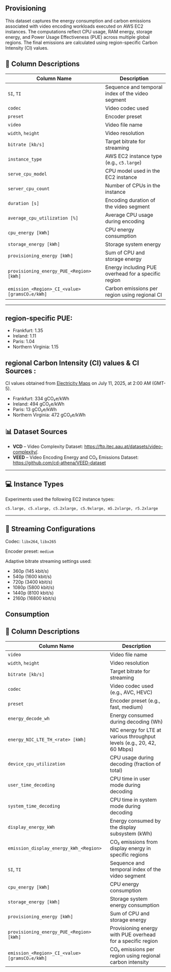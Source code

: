 ## Provisioning

This dataset captures the energy consumption and carbon emissions associated with video encoding workloads executed on AWS EC2 instances. The computations reflect CPU usage, RAM energy, storage energy, and Power Usage Effectiveness (PUE) across multiple global regions. The final emissions are calculated using region-specific Carbon Intensity (CI) values.


## 📄 Column Descriptions

| Column Name | Description |
|-------------|-------------|
| `SI`, `TI` | Sequence and temporal index of the video segment |
| `codec` | Video codec used |
| `preset` | Encoder preset |
| `video` | Video file name |
| `width`, `height` | Video resolution |
| `bitrate [kb/s]` | Target bitrate for streaming |
| `instance_type` | AWS EC2 instance type (e.g., `c5.large`) |
| `serve_cpu_model` | CPU model used in the EC2 instance |
| `server_cpu_count` | Number of CPUs in the instance |
| `duration [s]` | Encoding duration of the video segment |
| `average_cpu_utilization [%]` | Average CPU usage during encoding |
| `cpu_energy [kWh]` | CPU energy consumption |
| `storage_energy [kWh]` | Storage system energy |
| `provisioning_energy [kWh]` | Sum of CPU and storage energy |
| `provisioning_energy_PUE_<Region> [kWh]` | Energy including PUE overhead for a specific region |
| `emission_<Region>_CI_<value> [gramsCO₂e/kWh]` | Carbon emissions per region using regional CI |

---

## **region-specific PUE:**  
   - Frankfurt: 1.35
   - Ireland: 1.11
   - Paris: 1.04
   - Northern Virginia: 1.15

## **regional Carbon Intensity (CI) values  & CI Sources :**
   CI values obtained from [Electricity Maps](https://app.electricitymaps.com/zone/US-MIDA-PJM/72h/hourly) on July 11, 2025, at 2:00 AM (GMT-5).
   - Frankfurt: 334 gCO₂e/kWh
   - Ireland: 494 gCO₂e/kWh
   - Paris: 13 gCO₂e/kWh
   - Northern Virginia: 472 gCO₂e/kWh


## 📊 Dataset Sources

- **VCD** – Video Complexity Dataset:  https://ftp.itec.aau.at/datasets/video-complexity/.
- **VEED** – Video Encoding Energy and CO₂ Emissions Dataset:  https://github.com/cd-athena/VEED-dataset

---

## 💻 Instance Types

Experiments used the following EC2 instance types:
```
c5.large, c5.xlarge, c5.2xlarge, c5.9xlarge, m5.2xlarge, r5.2xlarge
```

---


## 🧪 Streaming Configurations
Codec:
`libx264`, `libx265`

Encoder preset: `medium`

Adaptive bitrate streaming settings used:
- 360p (145 kbit/s)
- 540p (1600 kbit/s)
- 720p (3400 kbit/s)
- 1080p (5800 kbit/s)
- 1440p (8100 kbit/s)
- 2160p (16800 kbit/s)

## Consumption

## 📑 Column Descriptions

| Column Name | Description |
|-------------|-------------|
| `video` | Video file name |
| `width`, `height` | Video resolution |
| `bitrate [kb/s]` | Target bitrate for streaming |
| `codec` | Video codec used (e.g., AVC, HEVC) |
| `preset` | Encoder preset (e.g., fast, medium) |
| `energy_decode_wh` | Energy consumed during decoding (Wh) |
| `energy_NIC_LTE_TH_<rate> [kWh]` | NIC energy for LTE at various throughput levels (e.g., 20, 42, 60 Mbps) |
| `device_cpu_utilization` | CPU usage during decoding (fraction of total) |
| `user_time_decoding` | CPU time in user mode during decoding |
| `system_time_decoding` | CPU time in system mode during decoding |
| `display_energy_kWh` | Energy consumed by the display subsystem (kWh) |
| `emission_display_energy_kWh_<Region>` | CO₂ emissions from display energy in specific regions |
| `SI`, `TI` | Sequence and temporal index of the video segment |
| `cpu_energy [kWh]` | CPU energy consumption |
| `storage_energy [kWh]` | Storage system energy consumption |
| `provisioning_energy [kWh]` | Sum of CPU and storage energy |
| `provisioning_energy_PUE_<Region> [kWh]` | Provisioning energy with PUE overhead for a specific region |
| `emission_<Region>_CI_<value> [gramsCO₂e/kWh]` | CO₂ emissions per region using regional carbon intensity |

